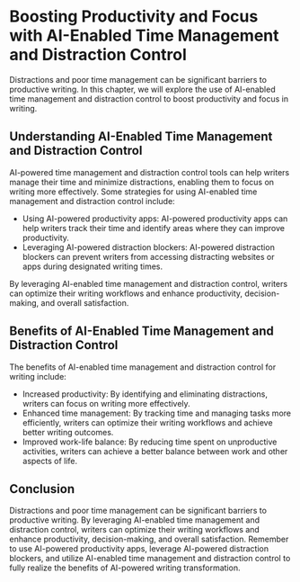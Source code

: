 Boosting Productivity and Focus with AI-Enabled Time Management and Distraction Control
============================================================================================================================================

Distractions and poor time management can be significant barriers to productive writing. In this chapter, we will explore the use of AI-enabled time management and distraction control to boost productivity and focus in writing.

Understanding AI-Enabled Time Management and Distraction Control
----------------------------------------------------------------

AI-powered time management and distraction control tools can help writers manage their time and minimize distractions, enabling them to focus on writing more effectively. Some strategies for using AI-enabled time management and distraction control include:

* Using AI-powered productivity apps: AI-powered productivity apps can help writers track their time and identify areas where they can improve productivity.
* Leveraging AI-powered distraction blockers: AI-powered distraction blockers can prevent writers from accessing distracting websites or apps during designated writing times.

By leveraging AI-enabled time management and distraction control, writers can optimize their writing workflows and enhance productivity, decision-making, and overall satisfaction.

Benefits of AI-Enabled Time Management and Distraction Control
--------------------------------------------------------------

The benefits of AI-enabled time management and distraction control for writing include:

* Increased productivity: By identifying and eliminating distractions, writers can focus on writing more effectively.
* Enhanced time management: By tracking time and managing tasks more efficiently, writers can optimize their writing workflows and achieve better writing outcomes.
* Improved work-life balance: By reducing time spent on unproductive activities, writers can achieve a better balance between work and other aspects of life.

Conclusion
----------

Distractions and poor time management can be significant barriers to productive writing. By leveraging AI-enabled time management and distraction control, writers can optimize their writing workflows and enhance productivity, decision-making, and overall satisfaction. Remember to use AI-powered productivity apps, leverage AI-powered distraction blockers, and utilize AI-enabled time management and distraction control to fully realize the benefits of AI-powered writing transformation.
